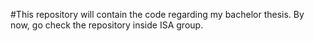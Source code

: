 #This repository will contain the code regarding my bachelor thesis. By now, go check the repository inside ISA group.
